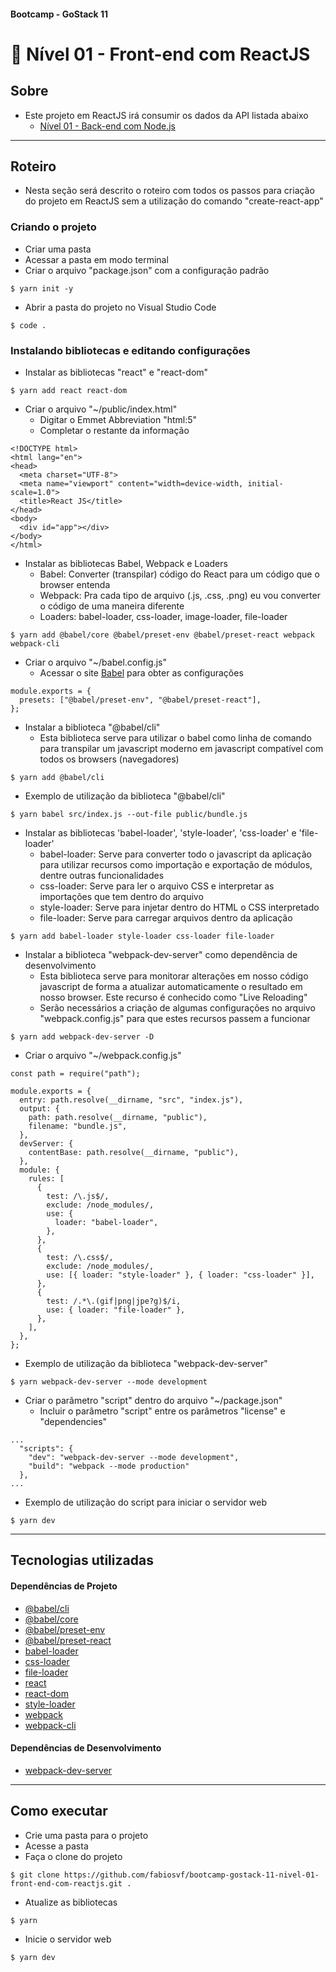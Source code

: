 ####  Bootcamp - GoStack 11
# 🚀 Nível 01 - Front-end com ReactJS

## Sobre

- Este projeto em ReactJS irá consumir os dados da API listada abaixo
  - [Nível 01 - Back-end com Node.js](https://github.com/fabiosvf/bootcamp-gostack-11-nivel-01-back-end-com-node-js)

---

## Roteiro

- Nesta seção será descrito o roteiro com todos os passos para criação do projeto em ReactJS sem a utilização do comando "create-react-app"

### Criando o projeto
- Criar uma pasta
- Acessar a pasta em modo terminal
- Criar o arquivo "package.json" com a configuração padrão
```
$ yarn init -y
```
- Abrir a pasta do projeto no Visual Studio Code
```
$ code .
```
### Instalando bibliotecas e editando configurações
- Instalar as bibliotecas "react" e "react-dom"
```
$ yarn add react react-dom
```
- Criar o arquivo "~/public/index.html"
  - Digitar o Emmet Abbreviation "html:5"
  - Completar o restante da informação
```
<!DOCTYPE html>
<html lang="en">
<head>
  <meta charset="UTF-8">
  <meta name="viewport" content="width=device-width, initial-scale=1.0">
  <title>React JS</title>
</head>
<body>
  <div id="app"></div>
</body>
</html>
```
- Instalar as bibliotecas Babel, Webpack e Loaders
  - Babel: Converter (transpilar) código do React para um código que o browser entenda
  - Webpack: Pra cada tipo de arquivo (.js, .css, .png) eu vou converter o código de uma maneira diferente
  - Loaders: babel-loader, css-loader, image-loader, file-loader
```
$ yarn add @babel/core @babel/preset-env @babel/preset-react webpack webpack-cli
```
- Criar o arquivo "~/babel.config.js"
  - Acessar o site [Babel](https://babeljs.io/docs/en/configuration) para obter as configurações
```
module.exports = {
  presets: ["@babel/preset-env", "@babel/preset-react"],
};
```
- Instalar a biblioteca "@babel/cli"
  - Esta biblioteca serve para utilizar o babel como linha de comando para transpilar um javascript moderno em javascript compatível com todos os browsers (navegadores)
```
$ yarn add @babel/cli
```
- Exemplo de utilização da biblioteca "@babel/cli"
```
$ yarn babel src/index.js --out-file public/bundle.js
```
- Instalar as bibliotecas 'babel-loader', 'style-loader', 'css-loader' e 'file-loader'
  - babel-loader: Serve para converter todo o javascript da aplicação para utilizar recursos como importação e exportação de módulos, dentre outras funcionalidades
  - css-loader: Serve para ler o arquivo CSS e interpretar as importações que tem dentro do arquivo
  - style-loader: Serve para injetar dentro do HTML o CSS interpretado
  - file-loader: Serve para carregar arquivos dentro da aplicação
```
$ yarn add babel-loader style-loader css-loader file-loader
```
- Instalar a biblioteca "webpack-dev-server" como dependência de desenvolvimento
  - Esta biblioteca serve para monitorar alterações em nosso código javascript de forma a atualizar automaticamente o resultado em nosso browser. Este recurso é conhecido como "Live Reloading"
  - Serão necessários a criação de algumas configurações no arquivo "webpack.config.js" para que estes recursos passem a funcionar
```
$ yarn add webpack-dev-server -D
```
- Criar o arquivo "~/webpack.config.js"
```
const path = require("path");

module.exports = {
  entry: path.resolve(__dirname, "src", "index.js"),
  output: {
    path: path.resolve(__dirname, "public"),
    filename: "bundle.js",
  },
  devServer: {
    contentBase: path.resolve(__dirname, "public"),
  },
  module: {
    rules: [
      {
        test: /\.js$/,
        exclude: /node_modules/,
        use: {
          loader: "babel-loader",
        },
      },
      {
        test: /\.css$/,
        exclude: /node_modules/,
        use: [{ loader: "style-loader" }, { loader: "css-loader" }],
      },
      {
        test: /.*\.(gif|png|jpe?g)$/i,
        use: { loader: "file-loader" },
      },
    ],
  },
};
```
- Exemplo de utilização da biblioteca "webpack-dev-server"
```
$ yarn webpack-dev-server --mode development
```
- Criar o parâmetro "script" dentro do arquivo "~/package.json"
  - Incluir o parâmetro "script" entre os parâmetros "license" e "dependencies"
```
...
  "scripts": {
    "dev": "webpack-dev-server --mode development",
    "build": "webpack --mode production"
  },
...
```
- Exemplo de utilização do script para iniciar o servidor web
```
$ yarn dev
```

---

## Tecnologias utilizadas

#### Dependências de Projeto
- [@babel/cli](https://yarnpkg.com/package/@babel/cli)
- [@babel/core](https://yarnpkg.com/package/@babel/core)
- [@babel/preset-env](https://yarnpkg.com/package/@babel/preset-env)
- [@babel/preset-react](https://yarnpkg.com/package/@babel/preset-react)
- [babel-loader](https://yarnpkg.com/package/babel-loader)
- [css-loader](https://yarnpkg.com/package/css-loader)
- [file-loader](https://yarnpkg.com/package/file-loader)
- [react](https://yarnpkg.com/package/react)
- [react-dom](https://yarnpkg.com/package/react-dom)
- [style-loader](https://yarnpkg.com/package/style-loader)
- [webpack](https://yarnpkg.com/package/webpack)
- [webpack-cli](https://yarnpkg.com/package/webpack-cli)

#### Dependências de Desenvolvimento
- [webpack-dev-server](https://yarnpkg.com/package/webpack-dev-server)
---

## Como executar
- Crie uma pasta para o projeto
- Acesse a pasta
- Faça o clone do projeto
```
$ git clone https://github.com/fabiosvf/bootcamp-gostack-11-nivel-01-front-end-com-reactjs.git .
```
- Atualize as bibliotecas
```
$ yarn
```
- Inicie o servidor web
```
$ yarn dev
```